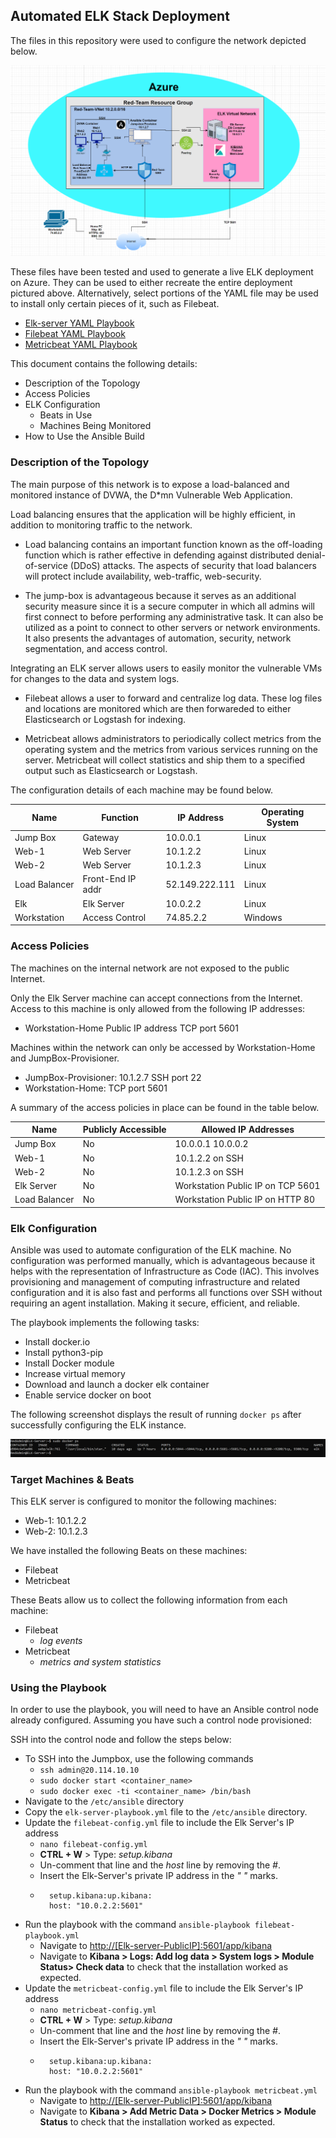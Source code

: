 ## Automated ELK Stack Deployment

The files in this repository were used to configure the network depicted below.

![](Diagrams\Azure_Image_Diagram.PNG)


These files have been tested and used to generate a live ELK deployment on Azure. They can be used to either recreate the entire deployment pictured above. Alternatively, select portions of the YAML file may be used to install only certain pieces of it, such as Filebeat.

  - [Elk-server YAML Playbook](Ansible\elk-server-playbook.yml)
  - [Filebeat YAML Playbook](Ansible\filebeat-playbook.yml)
  - [Metricbeat YAML Playbook](Ansible\metricbeat.yml)

This document contains the following details:
- Description of the Topology
- Access Policies
- ELK Configuration
  - Beats in Use
  - Machines Being Monitored
- How to Use the Ansible Build


### Description of the Topology

The main purpose of this network is to expose a load-balanced and monitored instance of DVWA, the D*mn Vulnerable Web Application.

Load balancing ensures that the application will be highly efficient, in addition to monitoring traffic to the network.
- Load balancing contains an important function known as the off-loading function which is rather effective in defending against distributed denial-of-service (DDoS) attacks. The aspects of security that load balancers will protect include availability, web-traffic, web-security. 

- The jump-box is advantageous because it serves as an additional security measure since it is a secure computer in which all admins will first connect to before performing any administrative task. It can also be utilized as a point to connect to other servers or network environments. It also presents the advantages of automation, security, network segmentation, and access control. 

Integrating an ELK server allows users to easily monitor the vulnerable VMs for changes to the data and system logs.
- Filebeat allows a user to forward and centralize log data. These log files and locations are monitored which are then forwareded to either Elasticsearch or Logstash for indexing. 

- Metricbeat allows administrators to periodically collect metrics from the operating system and the metrics from various services running on the server. Metricbeat will collect statistics and ship them to a specified output such as Elasticsearch or Logstash.

The configuration details of each machine may be found below.

| Name          | Function          | IP Address     | Operating System |
|---------------|-------------------|----------------|------------------|
| Jump Box      | Gateway           | 10.0.0.1       | Linux            |
| Web-1         | Web Server        | 10.1.2.2       | Linux            |
| Web-2         | Web Server        | 10.1.2.3       | Linux            |
| Load Balancer | Front-End IP addr | 52.149.222.111 | Linux            |
| Elk           | Elk Server        | 10.0.2.2       | Linux            |
| Workstation   | Access Control    | 74.85.2.2      | Windows          |

### Access Policies

The machines on the internal network are not exposed to the public Internet. 

Only the Elk Server machine can accept connections from the Internet. Access to this machine is only allowed from the following IP addresses:
- Workstation-Home Public IP address TCP port 5601

Machines within the network can only be accessed by Workstation-Home and JumpBox-Provisioner.
- JumpBox-Provisioner: 10.1.2.7 SSH port 22
- Workstation-Home: TCP port 5601

A summary of the access policies in place can be found in the table below.

| Name          | Publicly Accessible | Allowed IP Addresses              |
|---------------|---------------------|-----------------------------------|
| Jump Box      | No                  | 10.0.0.1 10.0.0.2                 |
| Web-1         | No                  | 10.1.2.2 on SSH                   |
| Web-2         | No                  | 10.1.2.3 on SSH                   |
| Elk Server    | No                  | Workstation Public IP on TCP 5601 |   
| Load Balancer | No                  | Workstation Public IP on HTTP 80  |

### Elk Configuration

Ansible was used to automate configuration of the ELK machine. No configuration was performed manually, which is advantageous because it helps with the representation of Infrastructure as Code (IAC). This involves provisioning and management of computing infrastructure and related configuration and it is also fast and performs all functions over SSH without requiring an agent installation. Making it secure, efficient, and reliable. 

The playbook implements the following tasks:
- Install docker.io
- Install python3-pip
- Install Docker module
- Increase virtual memory
- Download and launch a docker elk container
- Enable service docker on boot

The following screenshot displays the result of running `docker ps` after successfully configuring the ELK instance.

![](Diagrams/elk_server_image.png)

### Target Machines & Beats
This ELK server is configured to monitor the following machines:
- Web-1: 10.1.2.2
- Web-2: 10.1.2.3

We have installed the following Beats on these machines:
- Filebeat
- Metricbeat

These Beats allow us to collect the following information from each machine:
- Filebeat
  + *log events*
- Metricbeat
  + *metrics and system statistics*

### Using the Playbook
In order to use the playbook, you will need to have an Ansible control node already configured. Assuming you have such a control node provisioned: 

SSH into the control node and follow the steps below:
- To SSH into the Jumpbox, use the following commands
  + ```ssh admin@20.114.10.10```
  + ```sudo docker start <container_name>```
  + ```sudo docker exec -ti <container_name> /bin/bash```
- Navigate to the ```/etc/ansible``` directory
- Copy the ```elk-server-playbook.yml``` file to the ```/etc/ansible``` directory.
- Update the ```filebeat-config.yml``` file to include the Elk Server's IP address
  + ```nano filebeat-config.yml```
  + **CTRL + W** > Type: *setup.kibana*
  + Un-comment that line and the *host* line by removing the *#*. 
  + Insert the Elk-Server's private IP address in the *" "* marks.
  + ```
      setup.kibana:up.kibana: 
      host: "10.0.2.2:5601"
    ```
- Run the playbook with the command ```ansible-playbook filebeat-playbook.yml```
  + Navigate to [http://[Elk-server-PublicIP]:5601/app/kibana]()
  + Navigate to **Kibana > Logs: Add log data > System logs > Module Status> Check data** to check that the installation worked as expected.
- Update the ```metricbeat-config.yml``` file to include the Elk Server's IP address
  + ```nano metricbeat-config.yml```
  + **CTRL + W** > Type: *setup.kibana*
  + Un-comment that line and the *host* line by removing the *#*. 
  + Insert the Elk-Server's private IP address in the *" "* marks.
  + ```
      setup.kibana:up.kibana: 
      host: "10.0.2.2:5601"
    ```
- Run the playbook with the command ```ansible-playbook metricbeat.yml```
  + Navigate to [http://[Elk-server-PublicIP]:5601/app/kibana]()
  + Navigate to **Kibana > Add Metric Data > Docker Metrics > Module Status** to check that the installation worked as expected.

